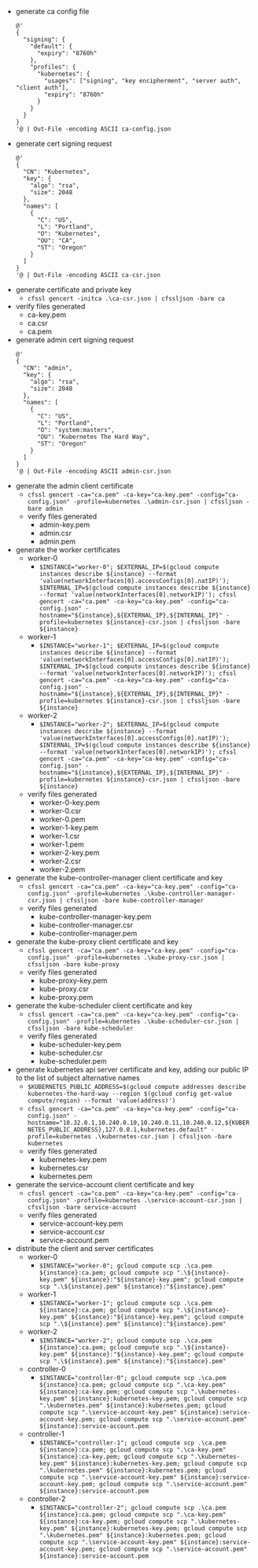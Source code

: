 * generate ca config file
    ```
    @'
    {
      "signing": {
        "default": {
          "expiry": "8760h"
        },
        "profiles": {
          "kubernetes": {
            "usages": ["signing", "key encipherment", "server auth", "client auth"],
            "expiry": "8760h"
          }
        }
      }
    }
    '@ | Out-File -encoding ASCII ca-config.json
    ```
* generate cert signing request
    ```
    @'
    {
      "CN": "Kubernetes",
      "key": {
        "algo": "rsa",
        "size": 2048
      },
      "names": [
        {
          "C": "US",
          "L": "Portland",
          "O": "Kubernetes",
          "OU": "CA",
          "ST": "Oregon"
        }
      ]
    }
    '@ | Out-File -encoding ASCII ca-csr.json
    ```
* generate certificate and private key
    * `cfssl gencert -initca .\ca-csr.json | cfssljson -bare ca`
* verify files generated
    * ca-key.pem
    * ca.csr
    * ca.pem
* generate admin cert signing request
    ```
    @'
    {
      "CN": "admin",
      "key": {
        "algo": "rsa",
        "size": 2048
      },
      "names": [
        {
          "C": "US",
          "L": "Portland",
          "O": "system:masters",
          "OU": "Kubernetes The Hard Way",
          "ST": "Oregon"
        }
      ]
    }
    '@ | Out-File -encoding ASCII admin-csr.json
    ```
* generate the admin client certificate
    * `cfssl gencert -ca="ca.pem" -ca-key="ca-key.pem" -config="ca-config.json" -profile=kubernetes .\admin-csr.json | cfssljson -bare admin`
    * verify files generated
        * admin-key.pem
        * admin.csr
        * admin.pem
* generate the worker certificates
    * worker-0
        * `$INSTANCE="worker-0"; $EXTERNAL_IP=$(gcloud compute instances describe ${instance} --format 'value(networkInterfaces[0].accessConfigs[0].natIP)'); $INTERNAL_IP=$(gcloud compute instances describe ${instance} --format 'value(networkInterfaces[0].networkIP)'); cfssl gencert -ca="ca.pem" -ca-key="ca-key.pem" -config="ca-config.json" -hostname="${instance},${EXTERNAL_IP},${INTERNAL_IP}" -profile=kubernetes ${instance}-csr.json | cfssljson -bare ${instance}`
    * worker-1
        * `$INSTANCE="worker-1"; $EXTERNAL_IP=$(gcloud compute instances describe ${instance} --format 'value(networkInterfaces[0].accessConfigs[0].natIP)'); $INTERNAL_IP=$(gcloud compute instances describe ${instance} --format 'value(networkInterfaces[0].networkIP)'); cfssl gencert -ca="ca.pem" -ca-key="ca-key.pem" -config="ca-config.json" -hostname="${instance},${EXTERNAL_IP},${INTERNAL_IP}" -profile=kubernetes ${instance}-csr.json | cfssljson -bare ${instance}`
    * worker-2
        * `$INSTANCE="worker-2"; $EXTERNAL_IP=$(gcloud compute instances describe ${instance} --format 'value(networkInterfaces[0].accessConfigs[0].natIP)'); $INTERNAL_IP=$(gcloud compute instances describe ${instance} --format 'value(networkInterfaces[0].networkIP)'); cfssl gencert -ca="ca.pem" -ca-key="ca-key.pem" -config="ca-config.json" -hostname="${instance},${EXTERNAL_IP},${INTERNAL_IP}" -profile=kubernetes ${instance}-csr.json | cfssljson -bare ${instance}`
    * verify files generated
        * worker-0-key.pem
        * worker-0.csr
        * worker-0.pem
        * worker-1-key.pem
        * worker-1.csr
        * worker-1.pem
        * worker-2-key.pem
        * worker-2.csr
        * worker-2.pem
* generate the kube-controller-manager client certificate and key
    * `cfssl gencert -ca="ca.pem" -ca-key="ca-key.pem" -config="ca-config.json" -profile=kubernetes .\kube-controller-manager-csr.json | cfssljson -bare kube-controller-manager`
    * verify files generated
        * kube-controller-manager-key.pem
        * kube-controller-manager.csr
        * kube-controller-manager.pem
* generate the kube-proxy client certificate and key
    * `cfssl gencert -ca="ca.pem" -ca-key="ca-key.pem" -config="ca-config.json" -profile=kubernetes .\kube-proxy-csr.json | cfssljson -bare kube-proxy`
    * verify files generated
        * kube-proxy-key.pem
        * kube-proxy.csr
        * kube-proxy.pem
* generate the kube-scheduler client certificate and key
    * `cfssl gencert -ca="ca.pem" -ca-key="ca-key.pem" -config="ca-config.json" -profile=kubernetes .\kube-scheduler-csr.json | cfssljson -bare kube-scheduler`
    * verify files generated
        * kube-scheduler-key.pem
        * kube-scheduler.csr
        * kube-scheduler.pem
* generate kubernetes api server certificate and key, adding our public IP to the list of subject alternative names
    * `$KUBERNETES_PUBLIC_ADDRESS=$(gcloud compute addresses describe kubernetes-the-hard-way --region $(gcloud config get-value compute/region) --format 'value(address)')`
    * `cfssl gencert -ca="ca.pem" -ca-key="ca-key.pem" -config="ca-config.json" -hostname="10.32.0.1,10.240.0.10,10.240.0.11,10.240.0.12,${KUBERNETES_PUBLIC_ADDRESS},127.0.0.1,kubernetes.default" -profile=kubernetes .\kubernetes-csr.json | cfssljson -bare kubernetes`
    * verify files generated
        * kubernetes-key.pem
        * kubernetes.csr
        * kubernetes.pem
* generate the service-account client certificate and key
    * `cfssl gencert -ca="ca.pem" -ca-key="ca-key.pem" -config="ca-config.json" -profile=kubernetes .\service-account-csr.json | cfssljson -bare service-account`
    * verify files generated
        * service-account-key.pem
        * service-account.csr
        * service-account.pem
* distribute the client and server certificates
    * worker-0
        * `$INSTANCE="worker-0"; gcloud compute scp .\ca.pem ${instance}:ca.pem; gcloud compute scp ".\${instance}-key.pem" ${instance}:"${instance}-key.pem"; gcloud compute scp ".\${instance}.pem" ${instance}:"${instance}.pem"`
    * worker-1
        * `$INSTANCE="worker-1"; gcloud compute scp .\ca.pem ${instance}:ca.pem; gcloud compute scp ".\${instance}-key.pem" ${instance}:"${instance}-key.pem"; gcloud compute scp ".\${instance}.pem" ${instance}:"${instance}.pem"`
    * worker-2
        * `$INSTANCE="worker-2"; gcloud compute scp .\ca.pem ${instance}:ca.pem; gcloud compute scp ".\${instance}-key.pem" ${instance}:"${instance}-key.pem"; gcloud compute scp ".\${instance}.pem" ${instance}:"${instance}.pem"`
    * controller-0
        * `$INSTANCE="controller-0"; gcloud compute scp .\ca.pem ${instance}:ca.pem; gcloud compute scp ".\ca-key.pem" ${instance}:ca-key.pem; gcloud compute scp ".\kubernetes-key.pem" ${instance}:kubernetes-key.pem; gcloud compute scp ".\kubernetes.pem" ${instance}:kubernetes.pem; gcloud compute scp ".\service-account-key.pem" ${instance}:service-account-key.pem; gcloud compute scp ".\service-account.pem" ${instance}:service-account.pem`
    * controller-1
        * `$INSTANCE="controller-1"; gcloud compute scp .\ca.pem ${instance}:ca.pem; gcloud compute scp ".\ca-key.pem" ${instance}:ca-key.pem; gcloud compute scp ".\kubernetes-key.pem" ${instance}:kubernetes-key.pem; gcloud compute scp ".\kubernetes.pem" ${instance}:kubernetes.pem; gcloud compute scp ".\service-account-key.pem" ${instance}:service-account-key.pem; gcloud compute scp ".\service-account.pem" ${instance}:service-account.pem`
    * controller-2
        * `$INSTANCE="controller-2"; gcloud compute scp .\ca.pem ${instance}:ca.pem; gcloud compute scp ".\ca-key.pem" ${instance}:ca-key.pem; gcloud compute scp ".\kubernetes-key.pem" ${instance}:kubernetes-key.pem; gcloud compute scp ".\kubernetes.pem" ${instance}:kubernetes.pem; gcloud compute scp ".\service-account-key.pem" ${instance}:service-account-key.pem; gcloud compute scp ".\service-account.pem" ${instance}:service-account.pem`
